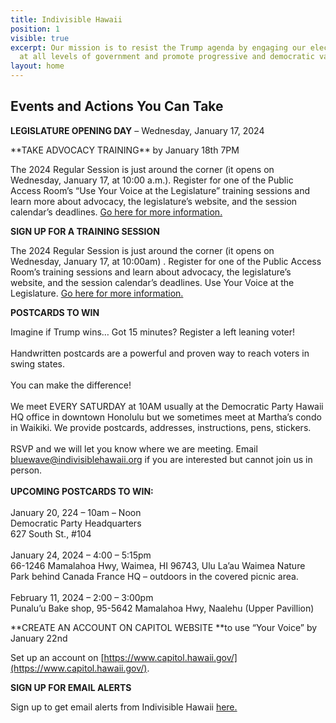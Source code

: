 ```yaml
---
title: Indivisible Hawaii
position: 1
visible: true
excerpt: Our mission is to resist the Trump agenda by engaging our elected officials
  at all levels of government and promote progressive and democratic values.
layout: home
---
```


## Events and Actions You Can Take

**LEGISLATURE OPENING DAY** – Wednesday, January 17, 2024

\*\*TAKE ADVOCACY TRAINING\*\* by January 18th 7PM

The 2024 Regular Session is just around the corner (it opens on Wednesday, January 17, at 10:00 a.m.). Register for one of the Public Access Room’s “Use Your Voice at the Legislature” training sessions and learn more about advocacy, the legislature’s website, and the session calendar’s deadlines. [Go here for more information.](https://lrb.hawaii.gov/par/sign-up-for-a-training-session/)

**SIGN UP FOR A TRAINING SESSION**

The 2024 Regular Session is just around the corner (it opens on Wednesday, January 17, at 10:00am) . Register for one of the Public Access Room’s training sessions and learn about advocacy, the legislature’s website, and the session calendar’s deadlines. Use Your Voice at the Legislature. [Go here for more information.](https://lrb.hawaii.gov/par/sign-up-for-a-training-session/)

**POSTCARDS TO WIN**

Imagine if Trump wins… Got 15 minutes? Register a left leaning voter!\
\
Handwritten postcards are a powerful and proven way to reach voters in swing states.\
\
You can make the difference!\
\
We meet EVERY SATURDAY at 10AM usually at the Democratic Party Hawaii HQ office in downtown Honolulu but we sometimes meet at Martha’s condo in Waikiki. We provide postcards, addresses, instructions, pens, stickers. \
\
RSVP and we will let you know where we are meeting. Email [bluewave@indivisiblehawaii.org](mailto:bluewave@indivisiblehawaii.org) if you are interested but cannot join us in person. \
\
**UPCOMING POSTCARDS TO WIN:**\
\
January 20, 224 – 10am – Noon\
Democratic Party Headquarters\
627 South St., #104\
\
January 24, 2024 – 4:00 – 5:15pm\
66-1246 Mamalahoa Hwy, Waimea, HI 96743, Ulu La’au Waimea Nature Park behind Canada France HQ – outdoors in the covered picnic area.\
\
February 11, 2024 – 2:00 – 3:00pm\
Punalu’u Bake shop, 95-5642 Mamalahoa Hwy, Naalehu (Upper Pavillion)

\*\*CREATE AN ACCOUNT ON CAPITOL WEBSITE \*\*to use “Your Voice” by January 22nd

Set up an account on [https://www.capitol.hawaii.gov/](https://www.capitol.hawaii.gov/).

**SIGN UP FOR EMAIL ALERTS**

Sign up to get email alerts from Indivisible Hawaii [here.](https://mahlon.xyz/join/)